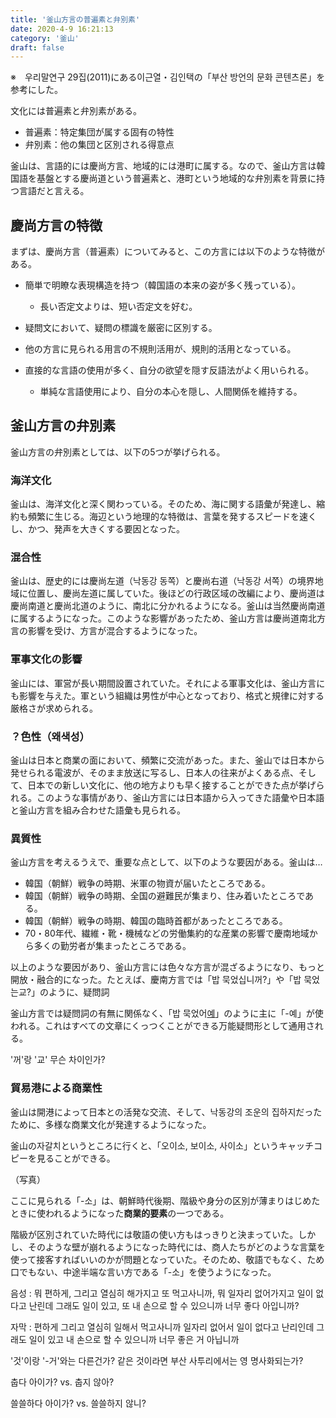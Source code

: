 ```yaml
---
title: '釜山方言の普遍素と弁別素'
date: 2020-4-9 16:21:13
category: '釜山'
draft: false
---
```


※　우리말연구 29집(2011)にある이근열・김인택の「부산 방언의 문화 콘텐츠론」を参考にした。

文化には普遍素と弁別素がある。

- 普遍素：特定集団が属する固有の特性
- 弁別素：他の集団と区別される得意点

釜山は、言語的には慶尚方言、地域的には港町に属する。なので、釜山方言は韓国語を基盤とする慶尚道という普遍素と、港町という地域的な弁別素を背景に持つ言語だと言える。

## 慶尚方言の特徴

まずは、慶尚方言（普遍素）についてみると、この方言には以下のような特徴がある。

- 簡単で明瞭な表現構造を持つ（韓国語の本来の姿が多く残っている）。

  - 長い否定文よりは、短い否定文を好む。

- 疑問文において、疑問の標識を厳密に区別する。

- 他の方言に見られる用言の不規則活用が、規則的活用となっている。

- 直接的な言語の使用が多く、自分の欲望を隠す反語法がよく用いられる。

  - 単純な言語使用により、自分の本心を隠し、人間関係を維持する。

  

## 釜山方言の弁別素

釜山方言の弁別素としては、以下の5つが挙げられる。

### 海洋文化

釜山は、海洋文化と深く関わっている。そのため、海に関する語彙が発達し、縮約も頻繁に生じる。海辺という地理的な特徴は、言葉を発するスピードを速くし、かつ、発声を大きくする要因となった。

### 混合性

釜山は、歴史的には慶尚左道（낙동강 동쪽）と慶尚右道（낙동강 서쪽）の境界地域に位置し、慶尚左道に属していた。後ほどの行政区域の改編により、慶尚道は慶尚南道と慶尚北道のように、南北に分かれるようになる。釜山は当然慶尚南道に属するようになった。このような影響があったため、釜山方言は慶尚道南北方言の影響を受け、方言が混合するようになった。

### 軍事文化の影響

釜山には、軍営が長い期間設置されていた。それによる軍事文化は、釜山方言にも影響を与えた。軍という組織は男性が中心となっており、格式と規律に対する厳格さが求められる。

### ？色性（왜색성）

釜山は日本と商業の面において、頻繁に交流があった。また、釜山では日本から発せられる電波が、そのまま放送に写るし、日本人の往来がよくある点、そして、日本での新しい文化に、他の地方よりも早く接することができた点が挙げられる。このような事情があり、釜山方言には日本語から入ってきた語彙や日本語と釜山方言を組み合わせた語彙も見られる。

### 異質性

釜山方言を考えるうえで、重要な点として、以下のような要因がある。釜山は…

- 韓国（朝鮮）戦争の時期、米軍の物資が届いたところである。
- 韓国（朝鮮）戦争の時期、全国の避難民が集まり、住み着いたところである。
- 韓国（朝鮮）戦争の時期、韓国の臨時首都があったところである。
- 70・80年代、繊維・靴・機械などの労働集約的な産業の影響で慶南地域から多くの勤労者が集まったところである。

以上のような要因があり、釜山方言には色々な方言が混ざるようになり、もっと開放・融合的になった。たとえば、慶南方言では「밥 묵었십니꺼?」や「밥 묵었는교?」のように、疑問詞

釜山方言では疑問詞の有無に関係なく、「밥 묵었어<u>예</u>」のように主に「-예」が使われる。これはすべての文章にくっつくことができる万能疑問形として通用される。

'꺼'랑 '교' 무슨 차이인가?

### 貿易港による商業性

釜山は開港によって日本との活発な交流、そして、낙동강의 조운의 집하지だったために、多様な商業文化が発達するようになった。

釜山の자갈치というところに行くと、「오이소, 보이소, 사이소」というキャッチコピーを見ることができる。

（写真）

ここに見られる「-소」は、朝鮮時代後期、階級や身分の区別が薄まりはじめたときに使われるようになった**商業的要素**の一つである。

階級が区別されていた時代には敬語の使い方もはっきりと決まっていた。しかし、そのような壁が崩れるようになった時代には、商人たちがどのような言葉を使って接客すればいいのかが問題となっていた。そのため、敬語でもなく、ため口でもない、中途半端な言い方である「-소」を使うようになった。





음성 : 뭐 편하게, 그리고 열심히 해가지고 또 먹고사니까, 뭐 일자리 없어가지고 일이 없다고 난린데 그래도 일이 있고, 또 내 손으로 할 수 있으니까 너무 좋다 아입니까?

자막 : 편하게 그리고 열심히 일해서 먹고사니까 일자리 없어서 일이 없다고 난리인데 그래도 일이 있고 내 손으로 할 수 있으니까 너무 좋은 거 아닙니까

'것'이랑 '-거'와는 다른건가? 같은 것이라면 부산 사투리에서는 영 명사화되는가?

춥다 아이가? vs. 춥지 않아?

쓸쓸하다 아이가? vs. 쓸쓸하지 않니?

